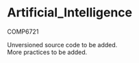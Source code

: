 # Artificial_Intelligence
COMP6721

Unversioned source code to be added.</br>
More practices to be added.
